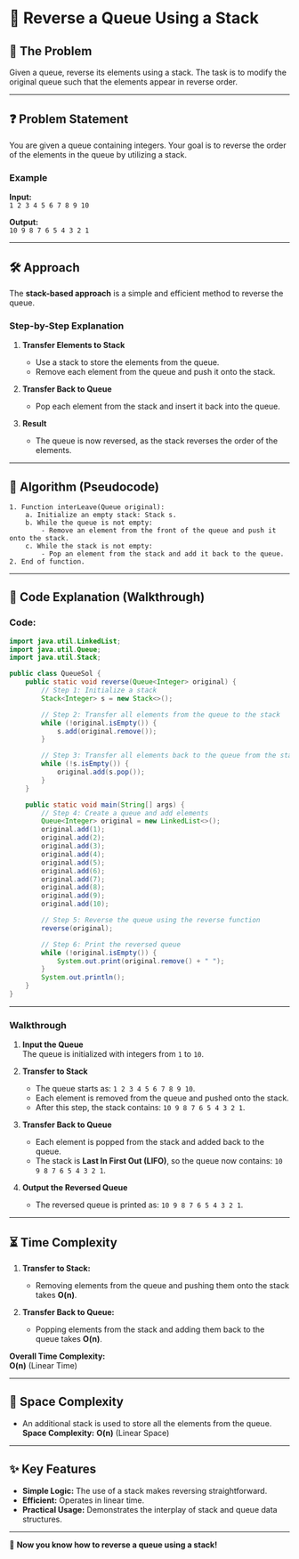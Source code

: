 
# **🔄 Reverse a Queue Using a Stack**

## **📜 The Problem**
Given a queue, reverse its elements using a stack. The task is to modify the original queue such that the elements appear in reverse order.

---

## **❓ Problem Statement**

You are given a queue containing integers. Your goal is to reverse the order of the elements in the queue by utilizing a stack.

### **Example**

**Input:**  
`1 2 3 4 5 6 7 8 9 10`

**Output:**  
`10 9 8 7 6 5 4 3 2 1`

---

## **🛠️ Approach**

The **stack-based approach** is a simple and efficient method to reverse the queue.

### **Step-by-Step Explanation**

1. **Transfer Elements to Stack**  
   - Use a stack to store the elements from the queue.  
   - Remove each element from the queue and push it onto the stack.

2. **Transfer Back to Queue**  
   - Pop each element from the stack and insert it back into the queue.

3. **Result**  
   - The queue is now reversed, as the stack reverses the order of the elements.

---

## **🧩 Algorithm (Pseudocode)**

```plaintext
1. Function interLeave(Queue original):
    a. Initialize an empty stack: Stack s.
    b. While the queue is not empty:
        - Remove an element from the front of the queue and push it onto the stack.
    c. While the stack is not empty:
        - Pop an element from the stack and add it back to the queue.
2. End of function.
```

---

## **📄 Code Explanation (Walkthrough)**

### Code:
```java
import java.util.LinkedList;
import java.util.Queue;
import java.util.Stack;

public class QueueSol {
    public static void reverse(Queue<Integer> original) {
        // Step 1: Initialize a stack
        Stack<Integer> s = new Stack<>();

        // Step 2: Transfer all elements from the queue to the stack
        while (!original.isEmpty()) {
            s.add(original.remove());
        }

        // Step 3: Transfer all elements back to the queue from the stack
        while (!s.isEmpty()) {
            original.add(s.pop());
        }
    }

    public static void main(String[] args) {
        // Step 4: Create a queue and add elements
        Queue<Integer> original = new LinkedList<>();
        original.add(1);
        original.add(2);
        original.add(3);
        original.add(4);
        original.add(5);
        original.add(6);
        original.add(7);
        original.add(8);
        original.add(9);
        original.add(10);

        // Step 5: Reverse the queue using the reverse function
        reverse(original);

        // Step 6: Print the reversed queue
        while (!original.isEmpty()) {
            System.out.print(original.remove() + " ");
        }
        System.out.println();
    }
}
```

---

### **Walkthrough**

1. **Input the Queue**  
   The queue is initialized with integers from `1` to `10`.

2. **Transfer to Stack**  
   - The queue starts as: `1 2 3 4 5 6 7 8 9 10`.  
   - Each element is removed from the queue and pushed onto the stack.  
   - After this step, the stack contains: `10 9 8 7 6 5 4 3 2 1`.

3. **Transfer Back to Queue**  
   - Each element is popped from the stack and added back to the queue.  
   - The stack is **Last In First Out (LIFO)**, so the queue now contains: `10 9 8 7 6 5 4 3 2 1`.

4. **Output the Reversed Queue**  
   - The reversed queue is printed as: `10 9 8 7 6 5 4 3 2 1`.

---

## **⏳ Time Complexity**

1. **Transfer to Stack:**  
   - Removing elements from the queue and pushing them onto the stack takes **O(n)**.  

2. **Transfer Back to Queue:**  
   - Popping elements from the stack and adding them back to the queue takes **O(n)**.

**Overall Time Complexity:**  
**O(n)** (Linear Time)

---

## **💾 Space Complexity**

- An additional stack is used to store all the elements from the queue.  
**Space Complexity:** **O(n)** (Linear Space)

---

## **✨ Key Features**

- **Simple Logic:** The use of a stack makes reversing straightforward.  
- **Efficient:** Operates in linear time.  
- **Practical Usage:** Demonstrates the interplay of stack and queue data structures.

---

🚀 **Now you know how to reverse a queue using a stack!**